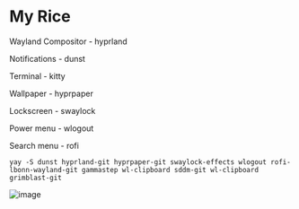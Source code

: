 # My Rice

Wayland Compositor - hyprland

Notifications - dunst

Terminal - kitty

Wallpaper - hyprpaper

Lockscreen - swaylock

Power menu - wlogout

Search menu - rofi

```yay -S dunst hyprland-git hyprpaper-git swaylock-effects wlogout rofi-lbonn-wayland-git gammastep wl-clipboard sddm-git wl-clipboard grimblast-git```

![image](https://user-images.githubusercontent.com/112780421/221361331-f8af309a-393c-42a5-b9db-da79116446af.png)
